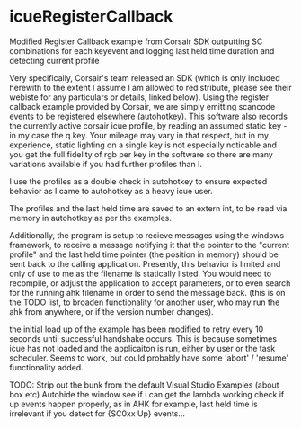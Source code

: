 # icueRegisterCallback
Modified Register Callback example from Corsair SDK outputting SC combinations for each keyevent and logging last held time duration and detecting current profile


Very specifically, Corsair's team released an SDK (which is only included herewith to the extent I assume I am allowed to redistribute, please see their webiste for any particulars or details, linked below).  Using the register callback example provided by Corsair, we are simply emitting scancode events to be registered elsewhere (autohotkey).  This software also records the currently active corsair icue profile, by reading an assumed static key - in my case the q key.  Your mileage may vary in that respect, but in my experience, static lighting on a single key is not especially noticable and you get the full fidelity of rgb per key in the software so there are many variations available if you had further profiles than I.

I use the profiles as a double check in autohotkey to ensure expected behavior as I came to autohotkey as a heavy icue user.

The profiles and the last held time are saved to an extern int, to be read via memory in autohotkey as per the examples.

Additionally, the program is setup to recieve messages using the windows framework, to receive a message notifying it that the pointer to the "current profile" and the last held time pointer (the position in memory) should be sent back to the calling application.  Presently, this behavior is limited and only of use to me as the filename is statically listed.  You would need to recompile, or adjust the application to accept parameters, or to even search for the running ahk filename in order to send the message back. (this is on the TODO list, to broaden functionality for another user, who may run the ahk from anywhere, or if the version number changes).

the initial load up of the example has been modified to retry every 10 seconds until successful handshake occurs.  This is because sometimes icue has not loaded and the applicaiton is run, either by user or the task scheduler.  Seems to work, but could probably have some 'abort' / 'resume' functionality added.

TODO:  Strip out the bunk from the default Visual Studio Examples (about box etc)
        Autohide the window
        see if i can get the lambda working
        check if up events happen properly, as in AHK for example, last held time is irrelevant if you detect for {SC0xx Up} events...

